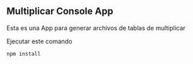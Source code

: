 

## Multiplicar Console App

Esta es una App para generar archivos de tablas de
multiplicar

Ejecutar este comando

```
npm install
```
